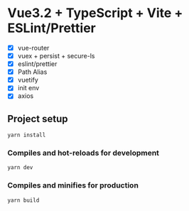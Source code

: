 # Vue3.2 + TypeScript + Vite + ESLint/Prettier

- [x] vue-router
- [x] vuex + persist + secure-ls
- [x] eslint/prettier
- [x] Path Alias
- [x] vuetify
- [x] init env
- [x] axios

## Project setup

```
yarn install
```

### Compiles and hot-reloads for development

```
yarn dev
```

### Compiles and minifies for production

```
yarn build
```
